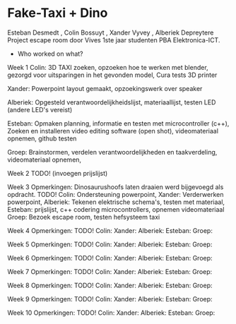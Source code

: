 # Fake-Taxi + Dino
Esteban Desmedt , Colin Bossuyt , Xander Vyvey , Alberiek Depreytere  Project escape room door Vives 1ste jaar studenten PBA Elektronica-ICT.

* Who worked on what? 

Week 1
Colin:
3D TAXI zoeken, opzoeken hoe te werken met blender, gezorgd voor uitsparingen in het gevonden model, Cura tests 3D printer

Xander:
Powerpoint layout gemaakt, opzoekingswerk over speaker

Alberiek: 
Opgesteld verantwoordelijkheidslijst, materiaallijst, testen LED (andere LED's vereist)

Esteban: 
Opmaken planning, informatie en testen met microcontroller (c++), Zoeken en installeren video editing software (open shot), videomateriaal opnemen, github testen

Groep:
Brainstormen, verdelen verantwoordelijkheden en taakverdeling, videomateriaal opnemen, 

Week 2
TODO! (invoegen prijslijst)

Week 3 
Opmerkingen: Dinosaurushoofs laten draaien werd bijgevoegd als opdracht. 
TODO!
Colin: Ondersteuning powerpoint, 
Xander: Verderwerken powerpoint,
Alberiek: Tekenen elektrische schema's, testen met materiaal, 
Esteban: prijslijst, c++ codering microcontrollers, opnemen videomateriaal
Groep: Bezoek escape room, testen hefsysteem taxi

Week 4
Opmerkingen: 
TODO!
Colin: 
Xander: 
Alberiek: 
Esteban: 
Groep: 

Week 5
Opmerkingen: 
TODO!
Colin: 
Xander: 
Alberiek: 
Esteban: 
Groep: 

Week 6
Opmerkingen: 
TODO!
Colin: 
Xander: 
Alberiek: 
Esteban: 
Groep: 

Week 7
Opmerkingen: 
TODO!
Colin: 
Xander: 
Alberiek: 
Esteban: 
Groep: 

Week 8
Opmerkingen: 
TODO!
Colin: 
Xander: 
Alberiek: 
Esteban: 
Groep: 

Week 9
Opmerkingen: 
TODO!
Colin: 
Xander: 
Alberiek: 
Esteban: 
Groep: 

Week 10
Opmerkingen: 
TODO!
Colin: 
Xander: 
Alberiek: 
Esteban: 
Groep: 
